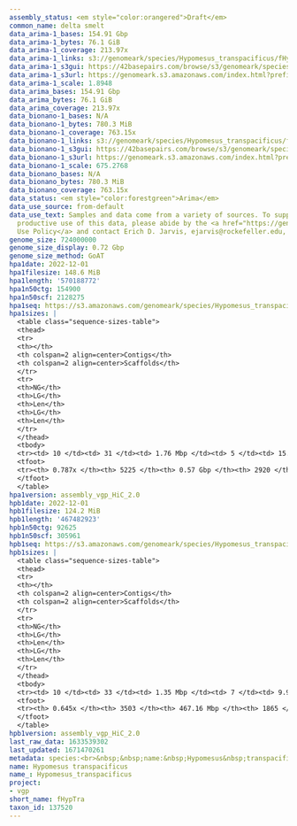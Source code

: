 ```yaml
---
assembly_status: <em style="color:orangered">Draft</em>
common_name: delta smelt
data_arima-1_bases: 154.91 Gbp
data_arima-1_bytes: 76.1 GiB
data_arima-1_coverage: 213.97x
data_arima-1_links: s3://genomeark/species/Hypomesus_transpacificus/fHypTra1/genomic_data/arima/<br>
data_arima-1_s3gui: https://42basepairs.com/browse/s3/genomeark/species/Hypomesus_transpacificus/fHypTra1/genomic_data/arima/
data_arima-1_s3url: https://genomeark.s3.amazonaws.com/index.html?prefix=species/Hypomesus_transpacificus/fHypTra1/genomic_data/arima/
data_arima-1_scale: 1.8948
data_arima_bases: 154.91 Gbp
data_arima_bytes: 76.1 GiB
data_arima_coverage: 213.97x
data_bionano-1_bases: N/A
data_bionano-1_bytes: 780.3 MiB
data_bionano-1_coverage: 763.15x
data_bionano-1_links: s3://genomeark/species/Hypomesus_transpacificus/fHypTra1/genomic_data/bionano/<br>
data_bionano-1_s3gui: https://42basepairs.com/browse/s3/genomeark/species/Hypomesus_transpacificus/fHypTra1/genomic_data/bionano/
data_bionano-1_s3url: https://genomeark.s3.amazonaws.com/index.html?prefix=species/Hypomesus_transpacificus/fHypTra1/genomic_data/bionano/
data_bionano-1_scale: 675.2768
data_bionano_bases: N/A
data_bionano_bytes: 780.3 MiB
data_bionano_coverage: 763.15x
data_status: <em style="color:forestgreen">Arima</em>
data_use_source: from-default
data_use_text: Samples and data come from a variety of sources. To support fair and
  productive use of this data, please abide by the <a href="https://genome10k.soe.ucsc.edu/data-use-policies/">Data
  Use Policy</a> and contact Erich D. Jarvis, ejarvis@rockefeller.edu, with any questions.
genome_size: 724000000
genome_size_display: 0.72 Gbp
genome_size_method: GoAT
hpa1date: 2022-12-01
hpa1filesize: 148.6 MiB
hpa1length: '570188772'
hpa1n50ctg: 154900
hpa1n50scf: 2128275
hpa1seq: https://s3.amazonaws.com/genomeark/species/Hypomesus_transpacificus/fHypTra1/assembly_vgp_HiC_2.0/fHypTra1.HiC.hap1.20221201.fasta.gz
hpa1sizes: |
  <table class="sequence-sizes-table">
  <thead>
  <tr>
  <th></th>
  <th colspan=2 align=center>Contigs</th>
  <th colspan=2 align=center>Scaffolds</th>
  </tr>
  <tr>
  <th>NG</th>
  <th>LG</th>
  <th>Len</th>
  <th>LG</th>
  <th>Len</th>
  </tr>
  </thead>
  <tbody>
  <tr><td> 10 </td><td> 31 </td><td> 1.76 Mbp </td><td> 5 </td><td> 15.01 Mbp </td></tr><tr><td> 20 </td><td> 93 </td><td> 0.84 Mbp </td><td> 10 </td><td> 12.62 Mbp </td></tr><tr><td> 30 </td><td> 215 </td><td> 471.81 Kbp </td><td> 17 </td><td> 8.05 Mbp </td></tr><tr><td> 40 </td><td> 418 </td><td> 274.05 Kbp </td><td> 26 </td><td> 6.64 Mbp </td></tr><tr style="background-color:#cccccc;"><td> 50 </td><td> 779 </td><td style="background-color:#ff8888;"> 154.90 Kbp </td><td> 46 </td><td style="background-color:#ff8888;"> 2.13 Mbp </td></tr><tr><td> 60 </td><td> 1390 </td><td> 90.00 Kbp </td><td> 117 </td><td> 457.85 Kbp </td></tr><tr><td> 70 </td><td> 2592 </td><td> 40.18 Kbp </td><td> 578 </td><td> 72.72 Kbp </td></tr><tr><td> 80 </td><td> 0 </td><td>  </td><td> 0 </td><td>  </td></tr><tr><td> 90 </td><td> 0 </td><td>  </td><td> 0 </td><td>  </td></tr><tr><td> 100 </td><td> 0 </td><td>  </td><td> 0 </td><td>  </td></tr></tbody>
  <tfoot>
  <tr><th> 0.787x </th><th> 5225 </th><th> 0.57 Gbp </th><th> 2920 </th><th> 0.57 Gbp </th></tr>
  </tfoot>
  </table>
hpa1version: assembly_vgp_HiC_2.0
hpb1date: 2022-12-01
hpb1filesize: 124.2 MiB
hpb1length: '467482923'
hpb1n50ctg: 92625
hpb1n50scf: 305961
hpb1seq: https://s3.amazonaws.com/genomeark/species/Hypomesus_transpacificus/fHypTra1/assembly_vgp_HiC_2.0/fHypTra1.HiC.hap2.20221201.fasta.gz
hpb1sizes: |
  <table class="sequence-sizes-table">
  <thead>
  <tr>
  <th></th>
  <th colspan=2 align=center>Contigs</th>
  <th colspan=2 align=center>Scaffolds</th>
  </tr>
  <tr>
  <th>NG</th>
  <th>LG</th>
  <th>Len</th>
  <th>LG</th>
  <th>Len</th>
  </tr>
  </thead>
  <tbody>
  <tr><td> 10 </td><td> 33 </td><td> 1.35 Mbp </td><td> 7 </td><td> 9.92 Mbp </td></tr><tr><td> 20 </td><td> 116 </td><td> 0.63 Mbp </td><td> 16 </td><td> 4.88 Mbp </td></tr><tr><td> 30 </td><td> 275 </td><td> 342.38 Kbp </td><td> 35 </td><td> 2.73 Mbp </td></tr><tr><td> 40 </td><td> 572 </td><td> 173.65 Kbp </td><td> 74 </td><td> 1.35 Mbp </td></tr><tr style="background-color:#cccccc;"><td> 50 </td><td> 1155 </td><td style="background-color:#ff8888;"> 92.63 Kbp </td><td> 190 </td><td style="background-color:#ff8888;"> 305.96 Kbp </td></tr><tr><td> 60 </td><td> 2343 </td><td> 40.14 Kbp </td><td> 836 </td><td> 54.19 Kbp </td></tr><tr><td> 70 </td><td> 0 </td><td>  </td><td> 0 </td><td>  </td></tr><tr><td> 80 </td><td> 0 </td><td>  </td><td> 0 </td><td>  </td></tr><tr><td> 90 </td><td> 0 </td><td>  </td><td> 0 </td><td>  </td></tr><tr><td> 100 </td><td> 0 </td><td>  </td><td> 0 </td><td>  </td></tr></tbody>
  <tfoot>
  <tr><th> 0.645x </th><th> 3503 </th><th> 467.16 Mbp </th><th> 1865 </th><th> 467.48 Mbp </th></tr>
  </tfoot>
  </table>
hpb1version: assembly_vgp_HiC_2.0
last_raw_data: 1633539302
last_updated: 1671470261
metadata: species:<br>&nbsp;&nbsp;name:&nbsp;Hypomesus&nbsp;transpacificus<br>&nbsp;&nbsp;individuals:<br>&nbsp;&nbsp;-&nbsp;short_name:&nbsp;fHypTra1<br>&nbsp;&nbsp;short_name:&nbsp;fHypTra<br>&nbsp;&nbsp;taxon_id:&nbsp;137520<br>&nbsp;&nbsp;common_name:&nbsp;delta&nbsp;smelt<br>&nbsp;&nbsp;genome_size:&nbsp;724000000<br>&nbsp;&nbsp;genome_size_method:&nbsp;GoAT<br>&nbsp;&nbsp;order:<br>&nbsp;&nbsp;&nbsp;&nbsp;name:&nbsp;Osmeriformes<br>&nbsp;&nbsp;family:<br>&nbsp;&nbsp;&nbsp;&nbsp;name:&nbsp;Osmeridae<br>&nbsp;&nbsp;project:&nbsp;[&nbsp;vgp&nbsp;]<br>
name: Hypomesus transpacificus
name_: Hypomesus_transpacificus
project:
- vgp
short_name: fHypTra
taxon_id: 137520
---
```

